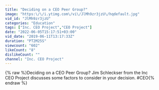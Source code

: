 ```yaml
---
title: "Deciding on a CEO Peer Group?"
image: "https:\/\/i.ytimg.com\/vi\/JlMh9zr3jzU\/hqdefault.jpg"
vid_id: "JlMh9zr3jzU"
categories: "Education"
tags: ["Inc. CEO Project","CEO Project"]
date: "2022-06-05T15:17:51+03:00"
vid_date: "2019-06-11T13:17:33Z"
duration: "PT2M25S"
viewcount: "602"
likeCount: "8"
dislikeCount: ""
channel: "Inc. CEO Project"
---
```

{% raw %}Deciding on a CEO Peer Group?  Jim Schleckser from the Inc CEO Project discusses some factors to consider in your decision. #CEO{% endraw %}
